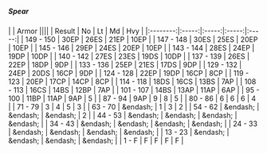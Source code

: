 ##### Spear

|      | Armor ||||
| Result | No | Lt | Md | Hvy |
|:--------:|:-----:|:-----:|:-----:|:-----:|
| 149 - 150 | 30EP | 26ES | 21EP | 10EP |
| 147 - 148 | 30ES | 25ES | 20EP | 10EP |
| 145 - 146 | 29EP | 24ES | 20EP | 10EP |
| 143 - 144 | 28ES | 24EP | 19DP | 10DP |
| 140 - 142 | 27ES | 23ES | 19DS | 10DP |
| 137 - 139 | 26ES | 22EP | 18DP | 9DP |
| 133 - 136 | 25EP | 21ES | 17DS | 9DP |
| 129 - 132 | 24EP | 20DS | 16CP | 9DP |
| 124 - 128 | 22EP | 19DP | 16CP | 8CP |
| 119 - 123 | 20EP | 17CP | 14CP | 8CP |
| 114 - 118 | 18DS | 16CS | 13BS | 7AP |
| 108 - 113 | 16CS | 14BS | 12BP | 7AP |
| 101 - 107 | 14BS | 13AP | 11AP | 6AP |
| 95 - 100 | 11BP | 11AP | 9AP | 5 |
| 87 - 94 | 9AP | 9 | 8 | 5 |
| 80 - 86 | 6 | 6 | 6 | 4 |
| 71 - 79 | 3 | 4 | 5 | 3 |
| 63 - 70 | &endash;  | 1 | 3 | 2 |
| 54 - 62 | &endash;  | &endash;  | &endash;  | 2 |
| 44 - 53 | &endash;  | &endash;  | &endash;  | &endash;  |
| 34 - 43 | &endash;  | &endash;  | &endash;  | &endash;  |
| 24 - 33 | &endash;  | &endash;  | &endash;  | &endash;  |
| 13 - 23 | &endash;  | &endash;  | &endash;  | &endash;  |
| 1 - F | F | F | F | F |
